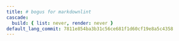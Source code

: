 ```yaml
---
title: # bogus for markdownlint
cascade:
  build: { list: never, render: never }
default_lang_commit: 7811e854ba3b31c56ce681f1d60cf19e8a5c4358
---
```

